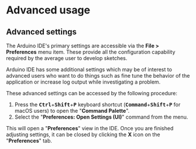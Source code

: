 # Advanced usage

## Advanced settings

The Arduino IDE's primary settings are accessible via the **File > Preferences** menu item. These provide all the configuration capability required by the average user to develop sketches.

Arduino IDE has some additional settings which may be of interest to advanced users who want to do things such as fine tune the behavior of the application or increase log output while investigating a problem.

These advanced settings can be accessed by the following procedure:

1. Press the <kbd>**Ctrl**</kbd>+<kbd>**Shift**</kbd>+<kbd>**P**</kbd> keyboard shortcut (<kbd>**Command**</kbd>+<kbd>**Shift**</kbd>+<kbd>**P**</kbd> for macOS users) to open the "**Command Palette**".
1. Select the "**Preferences: Open Settings (UI)**" command from the menu.

This will open a "**Preferences**" view in the IDE. Once you are finished adjusting settings, it can be closed by clicking the **X** icon on the "**Preferences**" tab.
